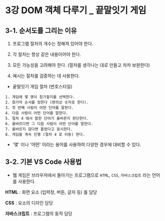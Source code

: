 # 3강 DOM 객체 다루기 \_ 끝말잇기 게임

## 3-1. 순서도를 그리는 이유

1. 프로그램 절차의 개수는 정해져 있어야 한다.

2. 각 절차는 항상 같은 내용이어야 한다.

3. 모든 가능성을 고려해야 한다. (절차를 생각나는 대로 만들고 차차 보완한다)

4. 예시는 절차를 검증하는 데 사용한다.

- 끝말잇기 게임 절차 (번호스타일)

```
1. 게임에 몇 명이 참가할지를 선택한다.
2. 참가자 순서를 정한다 (편의상 숫자로 한다).
3. 첫 번째 사람이 어떤 단어를 말한다.
4. 다음 사람이 어떤 단어를 말한다.
5. 절차 4 에서 말한 단어가 올바른지 판단한다.
6. 올바르다면 그 다음 사람이 어떤 단어를 말한다.
7. 올바르지 않다면 틀렸다고 표시한다.
8. 게임을 계속 진행 (절차 4 로 이동) 한다.
```

- '몇' 이나 '어떤' 이라는 용어를 사용하여 다양한 경우에 대비할 수 있다.

## 3-2. 기본 VS Code 사용법

- 웹 게임은 브라우저에서 돌아가는 프로그램으로 `HTML`, `CSS`, `자바스크립트` 라는 언어를 사용한다.

**HTML** : 화면 요소 (입력창, 버튼, 글자 등) 를 담당

**CSS** : 요소의 디자인 담당

**자바스크립트** : 프로그램의 동작 담당
